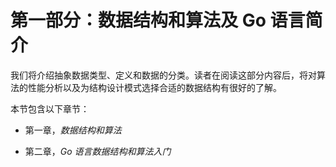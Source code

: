 # 第一部分：数据结构和算法及 Go 语言简介

我们将介绍抽象数据类型、定义和数据的分类。读者在阅读这部分内容后，将对算法的性能分析以及为结构设计模式选择合适的数据结构有很好的了解。

本节包含以下章节：

+   第一章，*数据结构和算法*

+   第二章，*Go 语言数据结构和算法入门*
